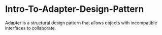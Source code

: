 # Intro-To-Adapter-Design-Pattern
Adapter is a structural design pattern that allows objects with incompatible interfaces to collaborate.
